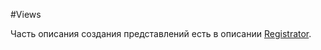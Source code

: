 #Views

Часть описания создания представлений есть в описании [Registrator](https://github.com/ideus-team/phonegap-framework/blob/gulp/docs/api/modules/registrator.md#view).

